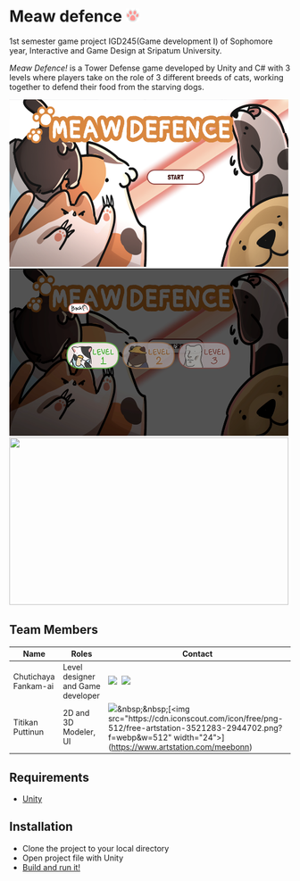 # Meaw defence ![](/img/logo.png)

1st semester game project IGD245(Game development I) of Sophomore year, Interactive and Game Design at Sripatum University.

*Meaw Defence!* is a Tower Defense game developed by Unity and C# with 3 levels where players take on the role of 3 different breeds of cats, working together to defend their food from the starving dogs.

<img src="https://github.com/tyaneqies/meaw-defence/blob/main/img/mainmenu.png?raw=true" width="500" height="300">
<img src="https://github.com/tyaneqies/meaw-defence/blob/main/img/level.png?raw=true" width="500" height="300">
<img src="https://github.com/tyaneqies/meaw-defence/blob/main/img/preview.gif?raw=true" width="500" height="300">

## Team Members

  Name               |  Roles                             | Contact               | 
---------------------|------------------------------------|-----------------------| 
Chutichaya Fankam-ai |  Level designer and Game developer |[<img src="https://github.com/gauravghongde/social-icons/blob/master/PNG/Color/Github.png?raw=true" width="24">](https://github.com/tyaneqies)&nbsp;&nbsp;[<img src="https://github.com/gauravghongde/social-icons/blob/master/PNG/Color/Gmail.png?raw=true" width="24">](mailto:chutichaya.fan@gmail.com)| 
Titikan Puttinun     |  2D and 3D Modeler, UI             |[<img src="https://github.com/gauravghongde/social-icons/blob/master/PNG/Color/Twitter.png?raw=true" width="24">](https://x.com/meebonn_)&nbsp;&nbsp;[<img src="https://cdn.iconscout.com/icon/free/png-512/free-artstation-3521283-2944702.png?f=webp&w=512" width="24">](https://www.artstation.com/meebonn)| 

## Requirements
 * [Unity](https://unity.com/download)

## Installation
* Clone the project to your local directory
* Open project file with Unity
* [Build and run it!](https://docs.unity3d.com/Manual/BuildSettings.html)